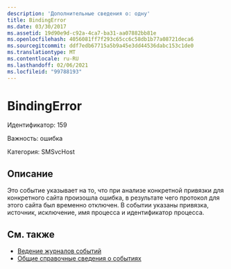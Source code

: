 ```yaml
---
description: 'Дополнительные сведения о: одну'
title: BindingError
ms.date: 03/30/2017
ms.assetid: 19d90e9d-c92a-4ca7-ba31-aa07882bb81e
ms.openlocfilehash: 4056081ff7f293c65cc6c58db1b77a08721deca6
ms.sourcegitcommit: ddf7edb67715a5b9a45e3dd44536dabc153c1de0
ms.translationtype: MT
ms.contentlocale: ru-RU
ms.lasthandoff: 02/06/2021
ms.locfileid: "99788193"
---
```

# <a name="bindingerror"></a>BindingError

Идентификатор: 159  
  
 Важность: ошибка  
  
 Категория: SMSvcHost  
  
## <a name="description"></a>Описание  

 Это событие указывает на то, что при анализе конкретной привязки для конкретного сайта произошла ошибка, в результате чего протокол для этого сайта был временно отключен. В событии указаны привязка, источник, исключение, имя процесса и идентификатор процесса.  
  
## <a name="see-also"></a>См. также

- [Ведение журналов событий](index.md)
- [Общие справочные сведения о событиях](events-general-reference.md)
